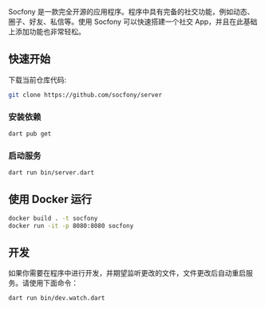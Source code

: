 Socfony 是一款完全开源的应用程序。程序中具有完备的社交功能，例如动态、圈子、好友、私信等。使用 Socfony 可以快速搭建一个社交 App，并且在此基础上添加功能也非常轻松。

## 快速开始

下载当前仓库代码:

```sh
git clone https://github.com/socfony/server
```

### 安装依赖

```sh
dart pub get
```

### 启动服务

```sh
dart run bin/server.dart
```

## 使用 Docker 运行

```sh
docker build . -t socfony
docker run -it -p 8080:8080 socfony
```

## 开发

如果你需要在程序中进行开发，并期望监听更改的文件，文件更改后自动重启服务。请使用下面命令：

```sh
dart run bin/dev.watch.dart
```
